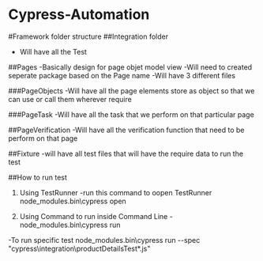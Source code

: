 # Cypress-Automation 


#Framework folder structure
##Integration folder 
- Will have all the Test

##Pages
-Basically design for page objet model view
-Will need to created seperate package based on the Page name
-Will have 3 different files

###PageObjects 
-Will have all the page elements store as object so that we can use or call them wherever require

###PageTask
-Will have all the task that we perform on that particular page

##PageVerification
-Will have all the verification function that need to be perform on that page

##Fixture
-will have all test files that will have the require data to run the test

##How to run test
1. Using TestRunner
-run this command to oopen TestRunner node_modules\.bin\cypress open

2. Using Command to run inside Command Line
-node_modules\.bin\cypress run

-To run specific test node_modules\.bin\cypress run --spec "cypress\integration\productDetailsTest\*.js"
